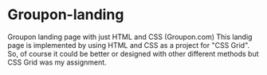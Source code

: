 # Groupon-landing
Groupon landing page with just HTML and CSS (Groupon.com)
This landig page is implemented by using HTML and CSS as a project for "CSS Grid". So, of course it could be better or designed with other different methods but CSS Grid was my assignment.
